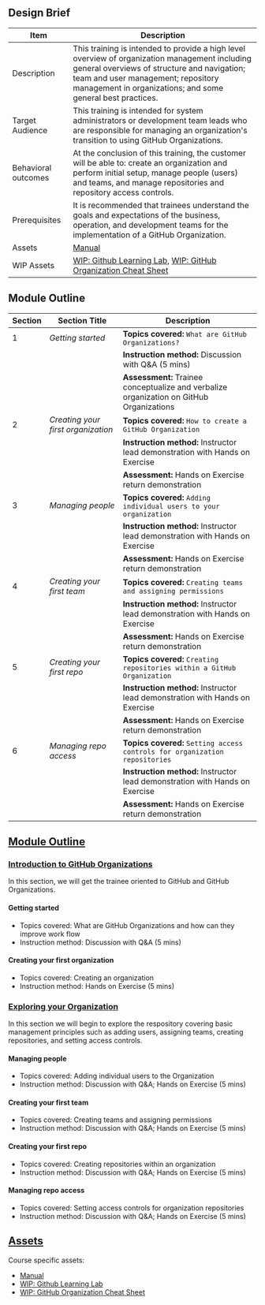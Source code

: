 ## Design Brief

| Item | Description | 
| ----- | ----- | 
| Description | This training is intended to provide a high level overview of organization management including general overviews of structure and navigation; team and user management; repository management in organizations; and some general best practices. |
| Target Audience | This training is intended for system administrators or development team leads who are responsible for managing an organization's transition to using GitHub Organizations. | 
| Behavioral outcomes | At the conclusion of this training, the customer will be able to: create an organization and perform initial setup, manage people (users) and teams, and manage repositories and repository access controls. |
| Prerequisites | It is recommended that trainees understand the goals and expectations of the business, operation, and development teams for the implementation of a GitHub Organization. |
| Assets |  [Manual](https://stephencbird.github.io/org_education_toolkit/) |
| WIP Assets | [WIP: Github Learning Lab](https://github.com/StephenCBird/org_education_toolkit/tree/main/org_education_toolkit/Assets/Learning%20Lab), [WIP: GitHub Organization Cheat Sheet](https://github.com/StephenCBird/org_education_toolkit/tree/main/org_education_toolkit/Assets/Cheat%20Sheet) |

## Module Outline

| Section | Section Title | Description | 
| ----- | ----- | ----- |
| 1 | _Getting started_ | **Topics covered:** `What are GitHub Organizations?` | 
|   | | **Instruction method:** Discussion with Q&A (5 mins) |
|   | | **Assessment:** Trainee conceptualize and verbalize organization on GitHub Organizations |
| 2 | _Creating your first organization_ | **Topics covered:** `How to create a GitHub Organization` | 
|   | | **Instruction method:** Instructor lead demonstration with Hands on Exercise |
|   | | **Assessment:** Hands on Exercise return demonstration |
| 3 | _Managing people_ | **Topics covered:** `Adding individual users to your organization` | 
|   | | **Instruction method:** Instructor lead demonstration with Hands on Exercise |
|   | | **Assessment:** Hands on Exercise return demonstration |
| 4 | _Creating your first team_  | **Topics covered:** `Creating teams and assigning permissions` | 
|   | | **Instruction method:** Instructor lead demonstration with Hands on Exercise |
|   | | **Assessment:** Hands on Exercise return demonstration |
| 5 | _Creating your first repo_  | **Topics covered:**  `Creating repositories within a GitHub Organization` | 
|   | | **Instruction method:** Instructor lead demonstration with Hands on Exercise |
|   | | **Assessment:** Hands on Exercise return demonstration |
| 6 | _Managing repo access_ | **Topics covered:** `Setting access controls for organization repositories` | 
|   | | **Instruction method:** Instructor lead demonstration with Hands on Exercise |
|   | |**Assessment:** Hands on Exercise return demonstration |






## <ins> Module Outline </ins>
### <ins>Introduction to GitHub Organizations</ins>

In this section, we will get the trainee oriented to GitHub and GitHub Organizations.

#### Getting started
  - Topics covered: What are GitHub Organizations and how can they improve work flow
  - Instruction method: Discussion with Q&A (5 mins)

#### Creating your first organization
  - Topics covered: Creating an organization
  - Instruction method: Hands on Exercise (5 mins)
### <ins>Exploring your Organization</ins>

In this section we will begin to explore the respository covering basic management principles such as adding users, assigning teams, creating repositories, and setting access controls.

#### Managing people
  - Topics covered:  Adding individual users to the Organization
  - Instruction method: Discussion with Q&A; Hands on Exercise (5 mins)

#### Creating your first team
  - Topics covered:  Creating teams and assigning permissions
  - Instruction method: Discussion with Q&A; Hands on Exercise (5 mins)

#### Creating your first repo
  - Topics covered:  Creating repositories within an organization
  - Instruction method: Discussion with Q&A; Hands on Exercise (5 mins)

#### Managing repo access
  - Topics covered:  Setting access controls for organization repositories
  - Instruction method: Discussion with Q&A; Hands on Exercise (5 mins)


## <ins> Assets </ins>
Course specific assets:

- [Manual](https://stephencbird.github.io/org_education_toolkit/)
- [WIP: Github Learning Lab](https://github.com/StephenCBird/org_education_toolkit/tree/main/org_education_toolkit/Assets/Learning%20Lab)
- [WIP: GitHub Organization Cheat Sheet](https://github.com/StephenCBird/org_education_toolkit/tree/main/org_education_toolkit/Assets/Cheat%20Sheet)

